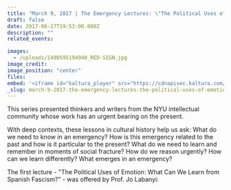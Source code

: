```yaml
---
title: "March 9, 2017 | The Emergency Lectures: \"The Political Uses of Emotion: What Can We Learn from Spanish Fascism?\", by Jo Labanyi"
draft: false
date: 2017-06-27T19:53:00.000Z
description: ""
related_events:

images:
  - /uploads/1498595194940_RED-SIGN.jpg
image_credit:
image_position: "center"
files:
embed: '<iframe id="kaltura_player" src="https://cdnapisec.kaltura.com/p/1674401/sp/167440100/embedIframeJs/uiconf_id/23435151/partner_id/1674401?iframeembed=true&amp;playerId=kaltura_player&amp;entry_id=1_3x5um0u0&amp;flashvars[akamaiHD.loadingPolicy]=preInitialize&amp;flashvars[akamaiHD.asyncInit]=true&amp;flashvars[twoPhaseManifest]=true&amp;flashvars[streamerType]=hdnetworkmanifest&amp;flashvars[localizationCode]=en&amp;flashvars[leadWithHTML5]=true&amp;flashvars[sideBarContainer.plugin]=true&amp;flashvars[sideBarContainer.position]=left&amp;flashvars[sideBarContainer.clickToClose]=true&amp;flashvars[chapters.plugin]=true&amp;flashvars[chapters.layout]=vertical&amp;flashvars[chapters.thumbnailRotator]=false&amp;flashvars[streamSelector.plugin]=true&amp;flashvars[EmbedPlayer.SpinnerTarget]=videoHolder&amp;flashvars[dualScreen.plugin]=true&amp;flashvars[LeadWithHLSOnFlash]=true&amp;&amp;wid=1_vykiwcke" width="400" height="300" allowfullscreen="" webkitallowfullscreen="" mozallowfullscreen="" frameborder="0" title="Kaltura Player"></iframe>'
_slug: march-9-2017-the-emergency-lectures-the-political-uses-of-emotion-what-can-we-learn-from-spanish-fascism-by-jo-labanyi
---
```


This series presented thinkers and writers from the NYU intellectual community whose work has an urgent bearing on the present.

With deep contexts, these lessons in cultural history help us ask: What do we need to know in an emergency? How is this emergency related to the past and how is it particular to the present? What do we need to learn and remember in moments of social fracture? How do we reason urgently? How can we learn differently? What emerges in an emergency?

The first lecture - "The Political Uses of Emotion: What Can We Learn from Spanish Fascism?" - was offered by Prof. Jo Labanyi:

